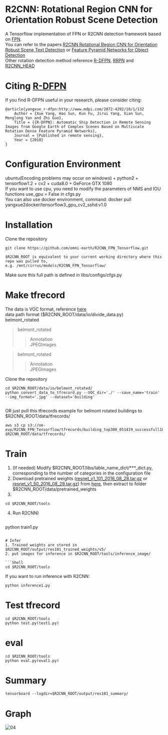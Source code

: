 # R2CNN: Rotational Region CNN for Orientation Robust Scene Detection

A Tensorflow implementation of FPN or R2CNN detection framework based on [FPN](https://github.com/yangxue0827/FPN_Tensorflow).  
You can refer to the papers [R2CNN Rotational Region CNN for Orientation Robust Scene Text Detection](https://arxiv.org/abs/1706.09579) or [Feature Pyramid Networks for Object Detection](https://arxiv.org/abs/1612.03144)    
Other rotation detection method reference [R-DFPN](https://github.com/yangxue0827/R-DFPN_FPN_Tensorflow), [RRPN](https://github.com/yangJirui/RRPN_FPN_Tensorflow) and [R2CNN_HEAD](https://github.com/yangxue0827/R2CNN_HEAD_FPN_Tensorflow)         

# Citing [R-DFPN](http://www.mdpi.com/2072-4292/10/1/132)

If you find R-DFPN useful in your research, please consider citing:

    @article{yangxue_r-dfpn:http://www.mdpi.com/2072-4292/10/1/132
        Author = {Xue Yang, Hao Sun, Kun Fu, Jirui Yang, Xian Sun, Menglong Yan and Zhi Guo},
        Title = {{R-DFPN}: Automatic Ship Detection in Remote Sensing Images from Google Earth of Complex Scenes Based on Multiscale Rotation Dense Feature Pyramid Networks},
        Journal = {Published in remote sensing},
        Year = {2018}
    }  

# Configuration Environment
ubuntu(Encoding problems may occur on windows) + python2 + tensorflow1.2 + cv2 + cuda8.0 + GeForce GTX 1080     
If you want to use cpu, you need to modify the parameters of NMS and IOU functions use_gpu = False  in cfgs.py     
You can also use docker environment, command: docker pull yangxue2docker/tensorflow3_gpu_cv2_sshd:v1.0    

# Installation      
  Clone the repository    
  ```Shell    
  git clone https://github.com/omni-earth/R2CNN_FPN_Tensorflow.git
  ```     
  ```Shell
  $R2CNN_ROOT is equivalent to your current working directory where this repo was pulled to,
  e.g. /mnt/cirrus/models/R2CNN_FPN_Tensorflow/
   ```
  Make sure this full path is defined in libs/configs/cfgs.py
  

# Make tfrecord     
The data is VOC format, reference [here](sample.xml)     
data path format  ($R2CNN_ROOT/data/io/divide_data.py)    
belmont_rotated  
>belmont_rotated  
>>Annotation  
>>JPEGImages   

>belmont_rotated   
>>Annotation   
>>JPEGImages   

Clone the repository    
  ```Shell    
  cd $R2CNN_ROOT/data/io/belmont_rotated/  
  python convert_data_to_tfrecord.py --VOC_dir='./' --save_name='train' --img_format='.jpg' --dataset='building'
       
  ``` 
 OR just pull this tfrecords example for belmont rotated buildings to $R2CNN_ROOT/data/tfrecords/ 
 ```Shell
 aws s3 cp s3://oe-evp/R2CNN_FPN_Tensorflow/tfrecords/building_top300_051419_successfull10kIter.tfrecord $R2CNN_ROOT/data/tfrecords/ 
 ```
 
# Train   
1. (If needed) Modify $R2CNN_ROOT/libs/lable_name_dict/***_dict.py, corresponding to the number of categories in the configuration file    
2. Download pretrained weights ([resnet_v1_101_2016_08_28.tar.gz](http://download.tensorflow.org/models/resnet_v1_101_2016_08_28.tar.gz) or [resnet_v1_50_2016_08_28.tar.gz](http://download.tensorflow.org/models/resnet_v1_50_2016_08_28.tar.gz)) from [here](https://github.com/yangxue0827/models/tree/master/slim), then extract to folder $R2CNN_ROOT/data/pretrained_weights    
3.  
  ```Shell    
  cd $R2CNN_ROOT/tools      
  ``` 
4. Run R2CNN)     

   ```Shell    
  python train1.py   
  ``` 

# Infer   
1. Trained weights are stored in $R2CNN_ROOT/output/res101_trained_weights/v5/   
2. put images for inference in $R2CNN_ROOT/tools/inference_image/     
     
  ```Shell    
  cd $R2CNN_ROOT/tools      
  ```    

If you want to run inference with R2CNN:   
  
  ```Shell    
  python inference1.py   
  ```    

# Test tfrecord     
  ```Shell    
  cd $R2CNN_ROOT/tools   
  python test.py(test1.py)   
  ```    

# eval   
  ```Shell    
  cd $R2CNN_ROOT/tools   
  python eval.py(eval1.py)  
  ```  

# Summary    
  ```Shell    
  tensorboard --logdir=$R2CNN_ROOT/output/res101_summary/ 
  ```    

# Graph
![04](graph.png) 
    
